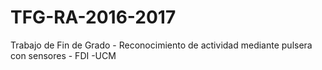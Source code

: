 # TFG-RA-2016-2017
Trabajo de Fin de Grado - Reconocimiento de actividad mediante pulsera con sensores - FDI -UCM
